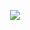 <p align="center">
  <a href="https://github.com/AnJLFifi/Config-Tiling/blob/main/Sway/config">
    <img src="https://img.shields.io/badge/Sway-Config-blue?style=for-the-badge">
  </a>
</p>
